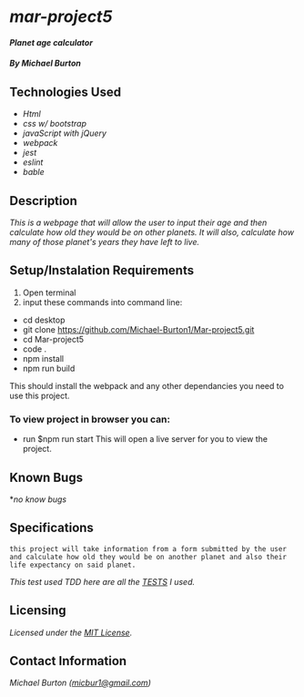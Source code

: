 # _mar-project5_

#### _Planet age calculator_

##### By _**Michael Burton**_

## Technologies Used

* _Html_
* _css w/ bootstrap_
* _javaScript with jQuery_
* _webpack_
* _jest_
* _eslint_
* _bable_

## Description

_This is a webpage that will allow the user to input their age and then calculate how old they would be on other planets. It will also, calculate how many of those planet's years they have left to live._

## Setup/Instalation Requirements

1. Open terminal 
2. input these commands into command line:

* cd desktop
* git clone https://github.com/Michael-Burton1/Mar-project5.git
* cd Mar-project5
* code .
* npm install
* npm run build


This should install the webpack and any other dependancies you need to use this project.

### To view project in browser you can:

* run $npm run start
This will open a live server for you to view the project.  


## Known Bugs

*_no know bugs_

## Specifications

```
this project will take information from a form submitted by the user and calculate how old they would be on another planet and also their life expectancy on said planet.
```
 _This test used TDD here are all the [TESTS](./__tests__/person.test.js) I used._
## Licensing

_Licensed under the [MIT License](LICENSE)._


## Contact Information

_Michael Burton (micbur1@gmail.com)_